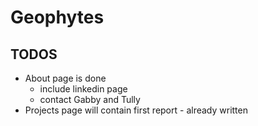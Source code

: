 # Geophytes

## TODOS

- About page is done
  - include linkedin page
  - contact Gabby and Tully
- Projects page will contain first report - already written
